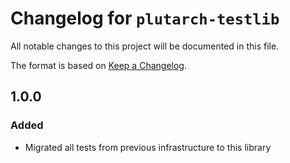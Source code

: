 # Changelog for `plutarch-testlib`

All notable changes to this project will be documented in this file.

The format is based on [Keep a Changelog](https://keepachangelog.com/en/1.1.0/).

## 1.0.0

### Added
- Migrated all tests from previous infrastructure to this library

